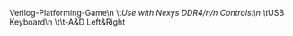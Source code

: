 Verilog-Platforming-Game\n
\t*Use with Nexys DDR4/n/n
Controls:\n
\t*USB Keyboard\n
\t\t-A&D Left&Right
